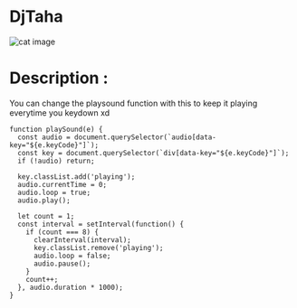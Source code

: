 # DjTaha


![cat image](https://github.com/tahahamdii/ShoppingCart/blob/main/party.png)

# Description : 

You can change the playsound function with this to keep it playing everytime you keydown xd
```
function playSound(e) {
  const audio = document.querySelector(`audio[data-key="${e.keyCode}"]`);
  const key = document.querySelector(`div[data-key="${e.keyCode}"]`);
  if (!audio) return;

  key.classList.add('playing');
  audio.currentTime = 0;
  audio.loop = true;
  audio.play();

  let count = 1;
  const interval = setInterval(function() {
    if (count === 8) {
      clearInterval(interval);
      key.classList.remove('playing');
      audio.loop = false;
      audio.pause();
    }
    count++;
  }, audio.duration * 1000);
}

```
